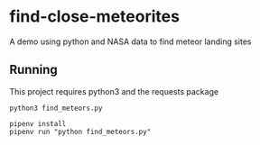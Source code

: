 # find-close-meteorites
A demo using python and NASA data to find meteor landing sites


## Running
This project requires python3 and the requests package

`python3 find_meteors.py`


``````
pipenv install
pipenv run "python find_meteors.py"
````````
